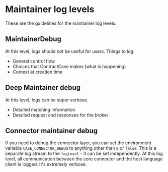# Maintainer log levels

These are the guidelines for the maintainer log levels.

## MaintainerDebug

At this level, logs should not be useful for users. Things to log:

- General control flow
- Choices that ContractCase makes (what is happening)
- Context at creation time

## Deep Maintainer debug

At this level, logs can be super verbose.

- Detailed matching information
- Detailed request and responses for the broker

## Connector maintainer debug

If you need to debug the connector layer, you can set the environment variable
`CASE_CONNECTOR_DEBUG` to anything other than `0` or `false`. This is a separate log stream to the `logLevel` - it can be set independently. At this log level,
all communication between the core connector and the host
language client is logged. It's extremely verbose.
